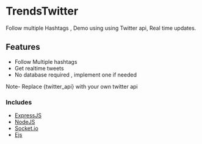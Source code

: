 # TrendsTwitter

Follow multiple Hashtags , Demo using using Twitter api, Real time updates.

## Features
- Follow Multiple hashtags
- Get realtime tweets
- No database required , implement one if needed

Note- Replace {twitter_api} with your own twitter api
### Includes

- [ExpressJS](https://expressjs.com)
- [NodeJS](https://nodejs.org/en/)
- [Socket.io](https://socket.io/docs)
- [Ejs](https://ejs.co/)
